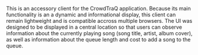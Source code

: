 This is an accessory client for the CrowdTraQ application. Because its main functionality is an a dynamic and informational display, this client can remain lightweight and is compatible accross multiple browsers.  The UI was designed to be displayed in a central location so that users can observe information about the currently playing song (song title, artist, album cover), as well as information about the queue length and cost to add a song to the queue. 
